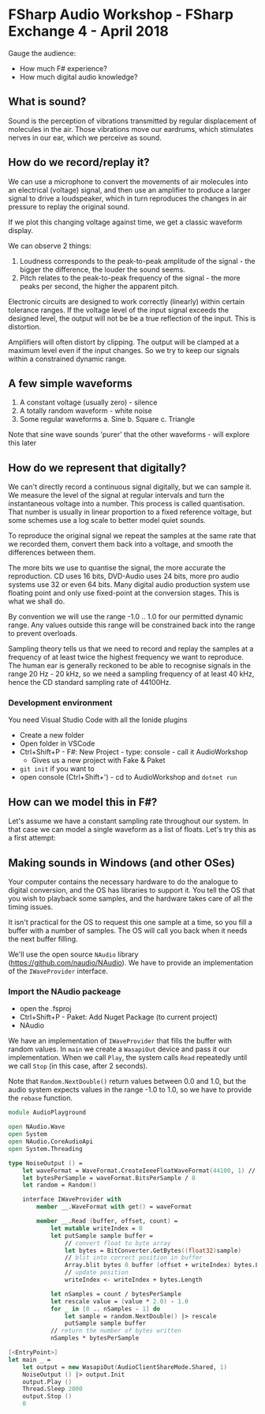 # FSharp Audio Workshop - FSharp Exchange 4 - April 2018

Gauge the audience:

* How much F# experience?
* How much digital audio knowledge?

## What is sound?

Sound is the perception of vibrations transmitted by regular displacement of molecules in the air. Those vibrations move our eardrums, which stimulates nerves in our ear, which we perceive as sound.

## How do we record/replay it?

We can use a microphone to convert the movements of air molecules into an electrical (voltage) signal, and then use an amplifier to produce a larger signal to drive a loudspeaker, which in turn reproduces the changes in air pressure to replay the original sound.

If we plot this changing voltage against time, we get a classic waveform display.

We can observe 2 things:
1) Loudness corresponds to the peak-to-peak amplitude of the signal - the bigger the difference, the louder the sound seems. 
2) Pitch relates to the peak-to-peak frequency of the signal - the more peaks per second, the higher the apparent pitch.  

Electronic circuits are designed to work correctly (linearly) within certain tolerance ranges. If the voltage level of the input signal exceeds the designed level, the output will not be be a true reflection of the input. This is distortion. 

Amplifiers will often distort by clipping. The output will be clamped at a maximum level even if the input changes. So we try to keep our signals within a constrained dynamic range. 

## A few simple waveforms

1) A constant voltage (usually zero) - silence
2) A totally random waveform - white noise
3) Some regular waveforms
    a. Sine
    b. Square
    c. Triangle

Note that sine wave sounds 'purer' that the other waveforms - will explore this later

## How do we represent that digitally?

We can't directly record a continuous signal digitally, but we can sample it. We measure the level of the signal at regular intervals and turn the instantaneous voltage into a number. This process is called quantisation. That number is usually in linear proportion to a fixed reference voltage, but some schemes use a log scale to better model quiet sounds.

To reproduce the original signal we repeat the samples at the same rate that we recorded them, convert them back into a voltage, and smooth the differences between them.  

The more bits we use to quantise the signal, the more accurate the reproduction. CD uses 16 bits, DVD-Audio uses 24 bits, more pro audio systems use 32 or even 64 bits.  Many digital audio production system use floating point and only use fixed-point at the conversion stages. This is what we shall do. 

By convention we will use the range -1.0 .. 1.0 for our permitted  dynamic range. Any values outside this range will be constrained back into the range to prevent overloads.

Sampling theory tells us that we need to record and replay the samples at a frequency of at least twice the highest frequency we want to reproduce.  The human ear is generally reckoned to be able to recognise signals in the range 20 Hz - 20 kHz, so we need a sampling frequency of at least 40 kHz, hence the CD standard sampling rate of 44100Hz.

### Development environment

You need Visual Studio Code with all the Ionide plugins

* Create a new folder
* Open folder in VSCode
* Ctrl+Shift+P - F#: New Project - type: console - call it AudioWorkshop
  * Gives us a new project with Fake & Paket
* `git init` if you want to
* open console (Ctrl+Shift+') - cd to AudioWorkshop and `dotnet run`

## How can we model this in F#?

Let's assume we have a constant sampling rate throughout our system. In that case we can model a single waveform as a list of floats. Let's try this as a first attempt:

## Making sounds in Windows (and other OSes)

Your computer contains the necessary hardware to do the analogue to digital conversion, and the OS has libraries to support it. You tell the OS that you wish to playback some samples, and the hardware takes care of all the timing issues.

It isn't practical for the OS to request this one sample at a time, so you fill a buffer with a number of samples. The OS will call you back when it needs the next buffer filling.

We'll use the open source `NAudio` library (<https://github.com/naudio/NAudio>). We have to provide an implementation of the `IWaveProvider` interface.

### Import the NAudio packeage

* open the .fsproj
* Ctrl+Shift+P - Paket: Add Nuget Package (to current project)
* NAudio

We have an implementation of `IWaveProvider` that fills the buffer with random values. In `main` we create a `WasapiOut` device and pass it our implementation. When we call `Play`, the system calls `Read` repeatedly until we call `Stop` (in this case, after 2 seconds).

Note that `Random.NextDouble()` return values between 0.0 and 1.0, but the audio system expects values in the range -1.0 to 1.0, so we have to provide the `rebase` function.

``` fsharp
module AudioPlayground

open NAudio.Wave
open System
open NAudio.CoreAudioApi
open System.Threading

type NoiseOutput () =
    let waveFormat = WaveFormat.CreateIeeeFloatWaveFormat(44100, 1) // samplerate:44.1kHz, mono
    let bytesPerSample = waveFormat.BitsPerSample / 8
    let random = Random()

    interface IWaveProvider with
        member __.WaveFormat with get() = waveFormat

        member __.Read (buffer, offset, count) =
            let mutable writeIndex = 0
            let putSample sample buffer =
                // convert float to byte array
                let bytes = BitConverter.GetBytes((float32)sample)
                // blit into correct position in buffer
                Array.blit bytes 0 buffer (offset + writeIndex) bytes.Length
                // update position
                writeIndex <- writeIndex + bytes.Length

            let nSamples = count / bytesPerSample
            let rescale value = (value * 2.0) - 1.0
            for _ in [0 .. nSamples - 1] do
                let sample = random.NextDouble() |> rescale
                putSample sample buffer
            // return the number of bytes written
            nSamples * bytesPerSample

[<EntryPoint>]
let main _ =
    let output = new WasapiOut(AudioClientShareMode.Shared, 1)
    NoiseOutput () |> output.Init
    output.Play ()
    Thread.Sleep 2000
    output.Stop ()
    0
```
